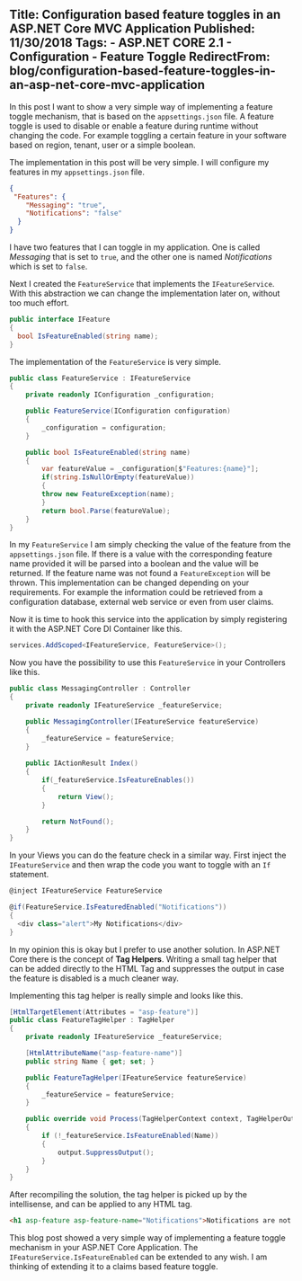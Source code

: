 Title: Configuration based feature toggles in an ASP.NET Core MVC Application
Published: 11/30/2018
Tags: 
    - ASP.NET CORE 2.1
    - Configuration
    - Feature Toggle
RedirectFrom: blog/configuration-based-feature-toggles-in-an-asp-net-core-mvc-application
---

In this post I want to show a very simple way of implementing a feature toggle mechanism, that is based on the `appsettings.json` file. A feature toggle is used to disable or enable a feature during runtime without changing the code. For example toggling a certain feature in your software based on region, tenant, user or a simple boolean.

The implementation in this post will be very simple. I will configure my features in my `appsettings.json` file.

```json
{
 "Features": {
    "Messaging": "true",
    "Notifications": "false"
  }
}
```

I have two features that I can toggle in my application. One is called _Messaging_ that is set to `true`, and the other one is named _Notifications_ which is set to `false`.

Next I created the `FeatureService` that implements the `IFeatureService`. With this abstraction we can change the implementation later on, without too much effort.

```csharp
public interface IFeature
{
  bool IsFeatureEnabled(string name);
}
```

The implementation of the `FeatureService` is very simple.

```csharp
public class FeatureService : IFeatureService
{
    private readonly IConfiguration _configuration;

    public FeatureService(IConfiguration configuration)
    {
        _configuration = configuration;
    }

    public bool IsFeatureEnabled(string name)
    {
        var featureValue = _configuration[$"Features:{name}"];
        if(string.IsNullOrEmpty(featureValue))
        {
        throw new FeatureException(name);
        }
        return bool.Parse(featureValue);
    }
}
```

In my `FeatureService` I am simply checking the value of the feature from the `appsettings.json` file. If there is a value with the corresponding feature name provided it will be parsed into a boolean and the value will be returned. If the feature name was not found a `FeatureException` will be thrown. This implementation can be changed depending on your requirements. For example the information could be retrieved from a configuration database, external web service or even from user claims.

Now it is time to hook this service into the application by simply registering it with the ASP.NET Core DI Container like this.

```csharp
services.AddScoped<IFeatureService, FeatureService>();
```

Now you have the possibility to use this `FeatureService` in your Controllers like this.

```csharp
public class MessagingController : Controller
{
    private readonly IFeatureService _featureService;

    public MessagingController(IFeatureService featureService)
    {
        _featureService = featureService;
    }
    
    public IActionResult Index()
    {
        if(_featureService.IsFeatureEnables())
        {
            return View();
        }

        return NotFound();
    }
}
```

In your Views you can do the feature check in a similar way. First inject the `IFeatureService` and then wrap the code you want to toggle with an `If` statement.

```csharp
@inject IFeatureService FeatureService

@if(FeatureService.IsFeaturedEnabled("Notifications"))
{
  <div class="alert">My Notifications</div>
}
```

In my opinion this is okay but I prefer to use another solution. In ASP.NET Core there is the concept of **Tag Helpers**. Writing a small tag helper that can be added directly to the HTML Tag and suppresses the output in case the feature is disabled is a much cleaner way.

Implementing this tag helper is really simple and looks like this.

```csharp
[HtmlTargetElement(Attributes = "asp-feature")]
public class FeatureTagHelper : TagHelper
{
    private readonly IFeatureService _featureService;

    [HtmlAttributeName("asp-feature-name")]
    public string Name { get; set; }

    public FeatureTagHelper(IFeatureService featureService)
    {
        _featureService = featureService;
    }

    public override void Process(TagHelperContext context, TagHelperOutput output)
    {
        if (!_featureService.IsFeatureEnabled(Name))
        {
            output.SuppressOutput();
        }
    }
}
```

After recompiling the solution, the tag helper is picked up by the intellisense, and can be applied to any HTML tag.

```html
<h1 asp-feature asp-feature-name="Notifications">Notifications are not enabled</h1>
```

This blog post showed a very simple way of implementing a feature toggle mechanism in your ASP.NET Core Application. The `IFeatureService.IsFeatureEnabled` can be extended to any wish. I am thinking of extending it to a claims based feature toggle.
